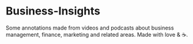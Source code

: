 # Business-Insights
Some annotations made from videos and podcasts about business management, finance, marketing and related areas. Made with love &amp; ☕.
